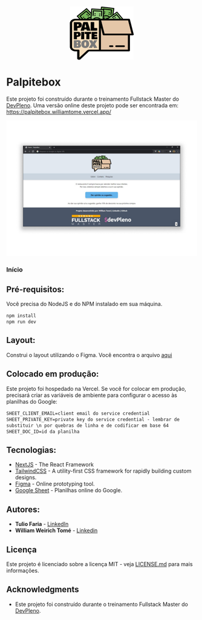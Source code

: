 <p align="center"><a href="#" target="_blank"><img src="https://github.com/williamtome/palpitebox/blob/master/public/logo_palpitebox.png?raw=true"></a></p>

# Palpitebox

Este projeto foi construído durante o treinamento Fullstack Master do [DevPleno](https://devpleno.com). Uma versão online deste projeto pode ser encontrada em: https://palpitebox.williamtome.vercel.app/

![Preview](https://github.com/williamtome/palpitebox/blob/master/print.png?raw=true)

### Início



## Pré-requisitos:

Você precisa do NodeJS e do NPM instalado em sua máquina.

```
npm install
npm run dev
```

## Layout:

Construi o layout utilizando o Figma. Você encontra o arquivo [aqui](https://www.figma.com/file/DpH4mvDQkLgD0OajjHIrlO/palpitebox-escopo?node-id=0%3A1)

## Colocado em produção:

Este projeto foi hospedado na Vercel. Se você for colocar em produção, precisará criar as variáveis de ambiente para configurar o acesso às planilhas do Google:

```
SHEET_CLIENT_EMAIL=client email do service credential
SHEET_PRIVATE_KEY=private key do service credential - lembrar de substituir \n por quebras de linha e de codificar em base 64
SHEET_DOC_ID=id da planilha
```
## Tecnologias:

* [NextJS](https://nextjs.org/) - The React Framework
* [TailwindCSS](https://tailwindcss.com/) - A utility-first CSS framework for rapidly building custom designs.
* [Figma](https://figma.com/) - Online prototyping tool.
* [Google Sheet](https://drive.google.com) - Planilhas online do Google.

## Autores:

* **Tulio Faria** - [LinkedIn](https://www.linkedin.com/in/tuliofaria/)
* **William Weirich Tomé** - [Linkedin](https://www.linkedin.com/in/williamtome/)


## Licença

Este projeto é licenciado sobre a licença MIT - veja [LICENSE.md](LICENSE.md) para mais informações.

## Acknowledgments

* Este projeto foi construído durante o treinamento Fullstack Master do [DevPleno](https://devpleno.com).
